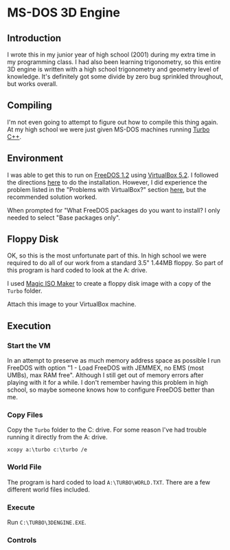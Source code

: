 # MS-DOS 3D Engine

## Introduction
I wrote this in my junior year of high school (2001) during my extra time in my programming class.  I had also been learning trigonometry, so this entire 3D engine is written with a high school trigonometry and geometry level of knowledge.  It's definitely got some divide by zero bug sprinkled throughout, but works overall.

## Compiling
I'm not even going to attempt to figure out how to compile this thing again.  At my high school we were just given MS-DOS machines running [Turbo C++](http://www.developerinsider.in/turbocpp/).

## Environment
I was able to get this to run on [FreeDOS 1.2](http://www.freedos.org/) using [VirtualBox 5.2](https://www.virtualbox.org/).  I followed the directions [here](http://wiki.freedos.org/wiki/index.php/VirtualBox) to do the installation.  However, I did experience the problem listed in the "Problems with VirtualBox?" section [here](http://www.freedos.org/download/), but the recommended solution worked.

When prompted for "What FreeDOS packages do you want to install?  I only needed to select "Base packages only".

## Floppy Disk
OK, so this is the most unfortunate part of this.  In high school we were required to do all of our work from a standard 3.5" 1.44MB floppy.  So part of this program is hard coded to look at the A: drive.

I used [Magic ISO Maker](http://www.magiciso.com/tutorials/miso-createfloppyimage.htm) to create a floppy disk image with a copy of the <code>Turbo</code> folder.

Attach this image to your VirtualBox machine.

## Execution
### Start the VM
In an attempt to preserve as much memory address space as possible I run FreeDOS with option "1 - Load FreeDOS with JEMMEX, no EMS (most UMBs), max RAM free".  Although I still get out of memory errors after playing with it for a while.  I don't remember having this problem in high school, so maybe someone knows how to configure FreeDOS better than me.

### Copy Files
Copy the <code>Turbo</code> folder to the C: drive.  For some reason I've had trouble running it directly from the A: drive.

<code>xcopy a:\turbo c:\turbo /e</code>

### World File
The program is hard coded to load <code>A:\TURBO\WORLD.TXT</code>.  There are a few different world files included.

### Execute
Run <code>C:\TURBO\3DENGINE.EXE</code>.

### Controls
